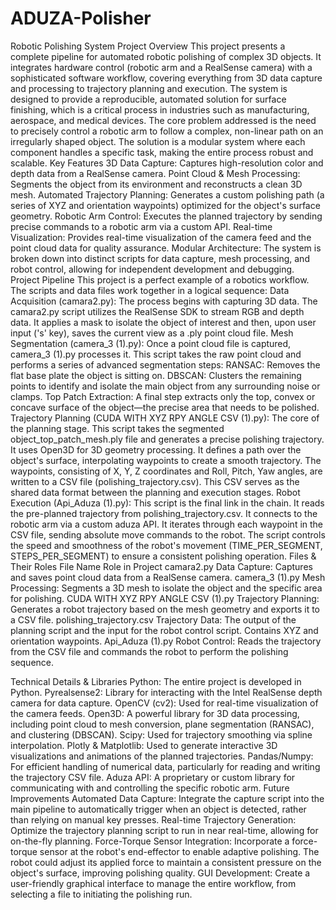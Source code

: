 # ADUZA-Polisher
Robotic Polishing System
Project Overview
This project presents a complete pipeline for automated robotic polishing of complex 3D objects. It integrates hardware control (robotic arm and a RealSense camera) with a sophisticated software workflow, covering everything from 3D data capture and processing to trajectory planning and execution. The system is designed to provide a reproducible, automated solution for surface finishing, which is a critical process in industries such as manufacturing, aerospace, and medical devices.
The core problem addressed is the need to precisely control a robotic arm to follow a complex, non-linear path on an irregularly shaped object. The solution is a modular system where each component handles a specific task, making the entire process robust and scalable.
Key Features
3D Data Capture: Captures high-resolution color and depth data from a RealSense camera.
Point Cloud & Mesh Processing: Segments the object from its environment and reconstructs a clean 3D mesh.
Automated Trajectory Planning: Generates a custom polishing path (a series of XYZ and orientation waypoints) optimized for the object's surface geometry.
Robotic Arm Control: Executes the planned trajectory by sending precise commands to a robotic arm via a custom API.
Real-time Visualization: Provides real-time visualization of the camera feed and the point cloud data for quality assurance.
Modular Architecture: The system is broken down into distinct scripts for data capture, mesh processing, and robot control, allowing for independent development and debugging.
Project Pipeline
This project is a perfect example of a robotics workflow. The scripts and data files work together in a logical sequence:
Data Acquisition (camara2.py):
The process begins with capturing 3D data. The camara2.py script utilizes the RealSense SDK to stream RGB and depth data. It applies a mask to isolate the object of interest and then, upon user input ('s' key), saves the current view as a .ply point cloud file.
Mesh Segmentation (camera_3 (1).py):
Once a point cloud file is captured, camera_3 (1).py processes it. This script takes the raw point cloud and performs a series of advanced segmentation steps:
RANSAC: Removes the flat base plate the object is sitting on.
DBSCAN: Clusters the remaining points to identify and isolate the main object from any surrounding noise or clamps.
Top Patch Extraction: A final step extracts only the top, convex or concave surface of the object—the precise area that needs to be polished.
Trajectory Planning (CUDA WITH XYZ RPY ANGLE CSV (1).py):
The core of the planning stage. This script takes the segmented object_top_patch_mesh.ply file and generates a precise polishing trajectory.
It uses Open3D for 3D geometry processing.
It defines a path over the object's surface, interpolating waypoints to create a smooth trajectory.
The waypoints, consisting of X, Y, Z coordinates and Roll, Pitch, Yaw angles, are written to a CSV file (polishing_trajectory.csv). This CSV serves as the shared data format between the planning and execution stages.
Robot Execution (Api_Aduza (1).py):
This script is the final link in the chain. It reads the pre-planned trajectory from polishing_trajectory.csv.
It connects to the robotic arm via a custom aduza API.
It iterates through each waypoint in the CSV file, sending absolute move commands to the robot.
The script controls the speed and smoothness of the robot's movement (TIME_PER_SEGMENT, STEPS_PER_SEGMENT) to ensure a consistent polishing operation.
Files & Their Roles
File Name
Role in Project
camara2.py
Data Capture: Captures and saves point cloud data from a RealSense camera.
camera_3 (1).py
Mesh Processing: Segments a 3D mesh to isolate the object and the specific area for polishing.
CUDA WITH XYZ RPY ANGLE CSV (1).py
Trajectory Planning: Generates a robot trajectory based on the mesh geometry and exports it to a CSV file.
polishing_trajectory.csv
Trajectory Data: The output of the planning script and the input for the robot control script. Contains XYZ and orientation waypoints.
Api_Aduza (1).py
Robot Control: Reads the trajectory from the CSV file and commands the robot to perform the polishing sequence.

Technical Details & Libraries
Python: The entire project is developed in Python.
Pyrealsense2: Library for interacting with the Intel RealSense depth camera for data capture.
OpenCV (cv2): Used for real-time visualization of the camera feeds.
Open3D: A powerful library for 3D data processing, including point cloud to mesh conversion, plane segmentation (RANSAC), and clustering (DBSCAN).
Scipy: Used for trajectory smoothing via spline interpolation.
Plotly & Matplotlib: Used to generate interactive 3D visualizations and animations of the planned trajectories.
Pandas/Numpy: For efficient handling of numerical data, particularly for reading and writing the trajectory CSV file.
Aduza API: A proprietary or custom library for communicating with and controlling the specific robotic arm.
Future Improvements
Automated Data Capture: Integrate the capture script into the main pipeline to automatically trigger when an object is detected, rather than relying on manual key presses.
Real-time Trajectory Generation: Optimize the trajectory planning script to run in near real-time, allowing for on-the-fly planning.
Force-Torque Sensor Integration: Incorporate a force-torque sensor at the robot's end-effector to enable adaptive polishing. The robot could adjust its applied force to maintain a consistent pressure on the object's surface, improving polishing quality.
GUI Development: Create a user-friendly graphical interface to manage the entire workflow, from selecting a file to initiating the polishing run.
